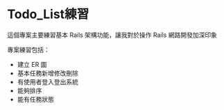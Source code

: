 # Todo_List練習

這個專案主要練習基本 Rails 架構功能，讓我對於操作 Rails 網路開發加深印象

專案練習包括：

* 建立 ER 圖
* 基本任務新增修改刪除
* 有使用者登入登出系統
* 能夠排序
* 能有任務狀態

